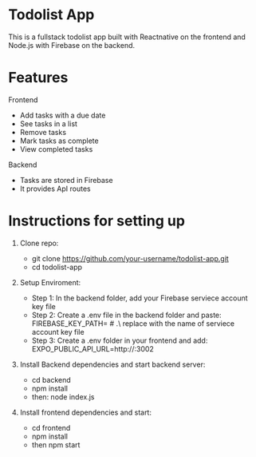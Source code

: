 # Todolist App
This is a fullstack todolist app built with Reactnative on the frontend and Node.js with Firebase on the backend.

# Features
Frontend
- Add tasks with a due date
- See tasks in a list
- Remove tasks
- Mark tasks as complete
- View completed tasks

Backend
- Tasks are stored in Firebase
- It provides ApI routes

# Instructions for setting up
1. Clone repo:
    - git clone https://github.com/your-username/todolist-app.git
    - cd todolist-app
2. Setup Enviroment:
    - Step 1: In the backend folder, add your Firebase serviece account key file 
    - Step 2: Create a .env file in the backend folder and paste: FIREBASE_KEY_PATH= # .\ replace with the name of serviece account key file
    - Step 3: Create a .env folder in your frontend and add: EXPO_PUBLIC_API_URL=http://<replace with your local ip>:3002

3. Install Backend dependencies and start backend server:
    - cd backend
    - npm install
    - then: node index.js
4. Install frontend dependencies and start:
   - cd frontend
   - npm install
   - then npm start
